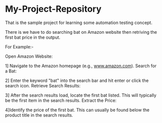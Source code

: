 # My-Project-Repository
That is the sample project for learning some automation testing concept.

There is we have to do searching bat on Amazon website then retriving 
the first bat price in the output.

For Example:-

Open Amazon Website:

1] Navigate to the Amazon homepage (e.g., www.amazon.com).
Search for a Bat:

2] Enter the keyword "bat" into the search bar and hit enter or click the search icon.
Retrieve Search Results:

3] After the search results load, locate the first bat listed. This will typically be the first item in the search results.
Extract the Price:

4]Identify the price of the first bat. This can usually be found below the product title in the search results.
